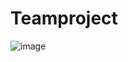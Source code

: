 # Teamproject
![image](https://user-images.githubusercontent.com/91596526/138246435-1d2c9379-4538-4d16-b79a-5547eb969a06.png)
